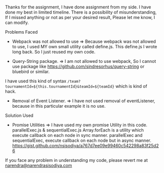 Thanks for the assignment,
I have done assignment from my side. I have done my best in limited timeline. 
There is a possibility of misunderstanding, 
If I missed anything or not as per your desired result, Please let me know, I can modify.
 
 
Problems Faced
* Webpack was not allowed to use
=> Because webpack was not allowed to use, I used MY own small utility called define.js. This define.js
I wrote long back. So I just reused my own code.

* Query-String package.
=> I am not allowed to use webpack, So I cannot use package like https://github.com/sindresorhus/query-string or bluebird or similar.
   
I have used this kind of syntax `/team?tournamentId=${this.tournamentId}&teamId=${teamId}` which is kind of hack.

* Removal of Event Listener.
=> I have not used removal of eventListener, because in this particular example it is no use. 


Solution Used

* Promise Utilities
=> I have used my own promise Utility in this code. 
parallelExec.js & sequentialExec.js
Array.forEach is a utility which execute callback on each node in sync manner.
parallelExec and sequentialExec, execute callback on each node but in async manner.
https://gist.github.com/nsisodiya/a767d7ee09e99460c542298a83f25d26


If you face any problem in understanding my code, please revert me at 
narendra@narendrasisodiya.com